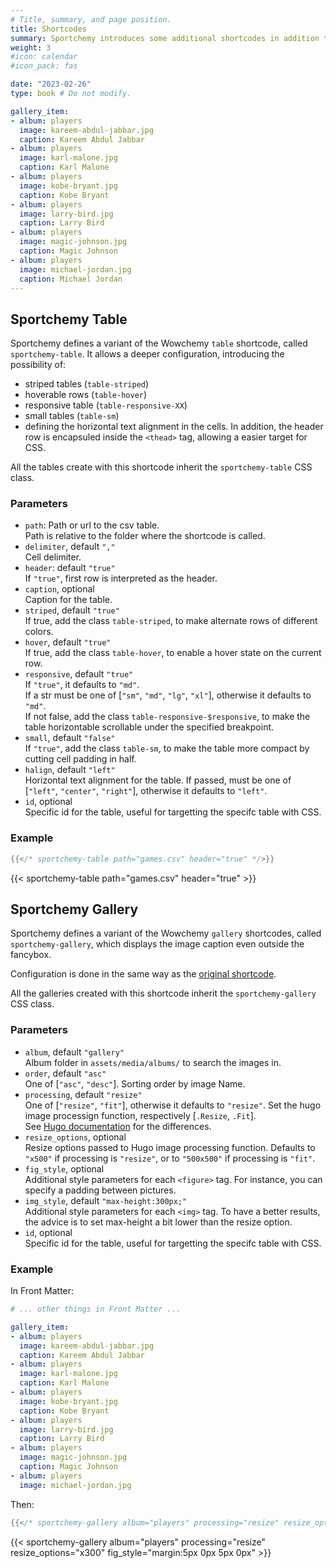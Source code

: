 ```yaml
---
# Title, summary, and page position.
title: Shortcodes
summary: Sportchemy introduces some additional shortcodes in addition to the Wowchemy ones.
weight: 3
#icon: calendar
#icon_pack: fas

date: "2023-02-26"
type: book # Do not modify.

gallery_item:
- album: players
  image: kareem-abdul-jabbar.jpg
  caption: Kareem Abdul Jabbar
- album: players
  image: karl-malone.jpg
  caption: Karl Malone
- album: players
  image: kobe-bryant.jpg
  caption: Kobe Bryant
- album: players
  image: larry-bird.jpg
  caption: Larry Bird
- album: players
  image: magic-johnson.jpg
  caption: Magic Johnson
- album: players
  image: michael-jordan.jpg
  caption: Michael Jordan
---
```


## Sportchemy Table

Sportchemy defines a variant of the Wowchemy `table` shortcode, called `sportchemy-table`. It allows a deeper configuration, introducing the possibility of:
- striped tables (`table-striped`)
- hoverable rows (`table-hover`)
- responsive table (`table-responsive-XX`)
- small tables (`table-sm`)
- defining the horizontal text alignment in the cells.
In addition, the header row is encapsuled inside the `<thead>` tag, allowing a easier target for CSS.

All the tables create with this shortcode inherit the `sportchemy-table` CSS class.

### Parameters

- `path`: 
  Path or url to the csv table.  
  Path is relative to the folder where the shortcode is called.
- `delimiter`, default `","`  
  Cell delimiter.
- `header`: default `"true"`  
  If `"true"`, first row is interpreted as the header.
- `caption`, optional  
  Caption for the table.
- `striped`, default `"true"`  
  If true, add the class `table-striped`, to make alternate rows of different colors.
- `hover`, default `"true"`  
  If true, add the class `table-hover`, to enable a hover state on the current row.
- `responsive`, default `"true"`  
  If `"true"`, it defaults to `"md"`.  
  If a str must be one of [`"sm"`, `"md"`, `"lg"`, `"xl"`], otherwise it defaults to `"md"`.  
  If not false, add the class `table-responsive-$responsive`, to make the table horizontable scrollable under the specified breakpoint.
- `small`, default `"false"`  
  If `"true"`, add the class `table-sm`, to make the table more compact by cutting cell padding in half.
- `halign`, default `"left"`  
  Horizontal text alignment for the table. If passed, must be one of [`"left"`, `"center"`, `"right"`], otherwise it defaults to `"left"`.
- `id`, optional  
  Specific id for the table, useful for targetting the specifc table with CSS.

### Example

```go
{{</* sportchemy-table path="games.csv" header="true" */>}}
```

{{< sportchemy-table path="games.csv" header="true" >}}


## Sportchemy Gallery

Sportchemy defines a variant of the Wowchemy `gallery` shortcodes, called `sportchemy-gallery`, which displays the image caption even outside the fancybox.

Configuration is done in the same way as the [original shortcode](https://wowchemy.com/docs/content/writing-markdown-latex/#image-gallery).

All the galleries created with this shortcode inherit the `sportchemy-gallery` CSS class.

### Parameters

- `album`, default `"gallery"`  
  Album folder in `assets/media/albums/` to search the images in.
- `order`, default `"asc"`  
  One of [`"asc"`, `"desc"`]. Sorting order by image Name.
- `processing`, default `"resize"`  
  One of [`"resize"`, `"fit"`], otherwise it defaults to `"resize"`. Set the hugo image processign function, respectively [`.Resize`, `.Fit`].  
  See [Hugo documentation](https://gohugo.io/content-management/image-processing/) for the differences.
- `resize_options`, optional  
  Resize options passed to Hugo image processing function.
  Defaults to `"x500"` if processing is `"resize"`,
  or to `"500x500"` if processing is `"fit"`.
- `fig_style`, optional  
  Additional style parameters for each `<figure>` tag.
  For instance, you can specify a padding between pictures.
- `img_style`, default `"max-height:300px;"`  
  Additional style parameters for each `<img>` tag.
  To have a better results, the advice is to set max-height a bit lower than the resize option.
- `id`, optional  
  Specific id for the table, useful for targetting the specifc table with CSS.

### Example

In Front Matter:

```yaml
# ... other things in Front Matter ...

gallery_item:
- album: players
  image: kareem-abdul-jabbar.jpg
  caption: Kareem Abdul Jabbar
- album: players
  image: karl-malone.jpg
  caption: Karl Malone
- album: players
  image: kobe-bryant.jpg
  caption: Kobe Bryant
- album: players
  image: larry-bird.jpg
  caption: Larry Bird
- album: players
  image: magic-johnson.jpg
  caption: Magic Johnson
- album: players
  image: michael-jordan.jpg
```

Then:
```go
{{</* sportchemy-gallery album="players" processing="resize" resize_options="x300" fig_style="margin:5px 0px 5px 0px" */>}}
```

{{< sportchemy-gallery album="players" processing="resize" resize_options="x300" fig_style="margin:5px 0px 5px 0px" >}}